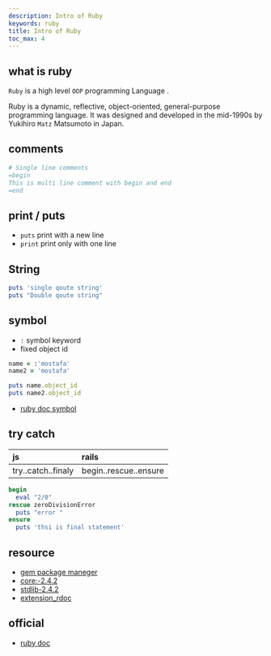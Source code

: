 ```yaml
---
description: Intro of Ruby
keywords: ruby
title: Intro of Ruby
toc_max: 4
---
```


## what is ruby

`Ruby` is a high level `OOP` programming Language .

Ruby is a dynamic, reflective, object-oriented, general-purpose programming language. It was designed and developed in the mid-1990s by Yukihiro `Matz` Matsumoto in Japan.

## comments

```ruby
# Single line comments
=begin
This is multi line comment with begin and end
=end
```

## print / puts

* `puts` print with a new line
* `print` print only with one line

## String

```ruby
puts 'single qoute string'
puts "Double qoute string"
```

## symbol

* `:` symbol keyword
* fixed object id

```ruby
name = :'mostafa'
name2 = 'mostafa'

puts name.object_id
puts name2.object_id
```

* [ruby doc symbol](https://ruby-doc.org/core-2.2.0/Symbol.html)

## try catch

| js | rails     |
| :------------- | :------------- |
| try..catch..finaly     | begin..rescue..ensure      |

```ruby
begin
  eval "2/0"
rescue zeroDivisionError
  puts "error "
ensure
  puts 'thsi is final statement'
```

## resource


* [gem package maneger](https://rubygems.org/)
* [core:-2.4.2](http://ruby-doc.org/core-2.4.2/)
* [stdlib-2.4.2](http://ruby-doc.org/stdlib-2.4.2/)
* [extension_rdoc](https://docs.ruby-lang.org/en/trunk/extension_rdoc.html)


## official


* [ruby doc](http://ruby-doc.org/)
